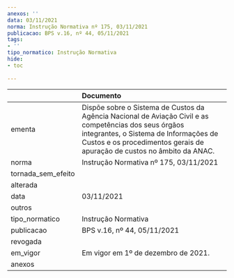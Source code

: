 ```yaml
---
anexos: ''
data: 03/11/2021
norma: Instrução Normativa nº 175, 03/11/2021
publicacao: BPS v.16, nº 44, 05/11/2021
tags:
- ''
tipo_normatico: Instrução Normativa
hide: 
- toc 
 
---
```


|                    | Documento                                                                                                                                                                                                                  |
|:-------------------|:---------------------------------------------------------------------------------------------------------------------------------------------------------------------------------------------------------------------------|
| ementa             | Dispõe sobre o Sistema de Custos da Agência Nacional de Aviação Civil e as competências dos seus órgãos integrantes, o Sistema de Informações de Custos e os procedimentos gerais de apuração de custos no âmbito da ANAC. |
| norma              | Instrução Normativa nº 175, 03/11/2021                                                                                                                                                                                     |
| tornada_sem_efeito |                                                                                                                                                                                                                            |
| alterada           |                                                                                                                                                                                                                            |
| data               | 03/11/2021                                                                                                                                                                                                                 |
| outros             |                                                                                                                                                                                                                            |
| tipo_normatico     | Instrução Normativa                                                                                                                                                                                                        |
| publicacao         | BPS v.16, nº 44, 05/11/2021                                                                                                                                                                                                |
| revogada           |                                                                                                                                                                                                                            |
| em_vigor           | Em vigor em 1º de dezembro de 2021.                                                                                                                                                                                        |
| anexos             |                                                                                                                                                                                                                            |